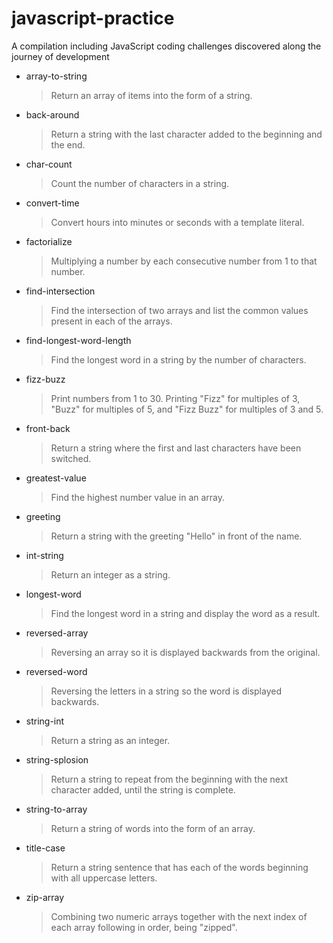 # javascript-practice

A compilation including JavaScript coding challenges discovered along the journey of development

- array-to-string

  > Return an array of items into the form of a string.

- back-around

  > Return a string with the last character added to the beginning and the end.

- char-count

  > Count the number of characters in a string.

- convert-time

  > Convert hours into minutes or seconds with a template literal.

- factorialize

  > Multiplying a number by each consecutive number from 1 to that number.

- find-intersection

  > Find the intersection of two arrays and list the common values present in each of the arrays.

- find-longest-word-length

  > Find the longest word in a string by the number of characters.

- fizz-buzz

  > Print numbers from 1 to 30. Printing "Fizz" for multiples of 3, "Buzz" for multiples of 5, and "Fizz Buzz" for multiples of 3 and 5.

- front-back

  > Return a string where the first and last characters have been switched.

- greatest-value

  > Find the highest number value in an array.

- greeting

  > Return a string with the greeting "Hello" in front of the name.

- int-string

  > Return an integer as a string.

- longest-word

  > Find the longest word in a string and display the word as a result.

- reversed-array

  > Reversing an array so it is displayed backwards from the original.

- reversed-word

  > Reversing the letters in a string so the word is displayed backwards.

- string-int

  > Return a string as an integer.

- string-splosion

  > Return a string to repeat from the beginning with the next character added, until the string is complete.

- string-to-array

  > Return a string of words into the form of an array.

- title-case

  > Return a string sentence that has each of the words beginning with all uppercase letters.

- zip-array

  > Combining two numeric arrays together with the next index of each array following in order, being "zipped".